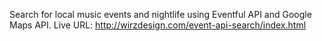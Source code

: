Search for local music events and nightlife using
Eventful API and Google Maps API.
Live URL:
http://wirzdesign.com/event-api-search/index.html

